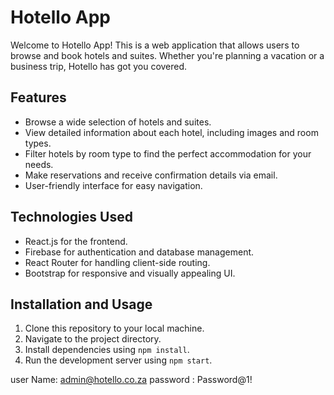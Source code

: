 # Hotello App


Welcome to Hotello App! This is a web application that allows users to browse and book hotels and suites. Whether you're planning a vacation or a business trip, Hotello has got you covered.

## Features

- Browse a wide selection of hotels and suites.
- View detailed information about each hotel, including images and room types.
- Filter hotels by room type to find the perfect accommodation for your needs.
- Make reservations and receive confirmation details via email.
- User-friendly interface for easy navigation.

## Technologies Used

- React.js for the frontend.
- Firebase for authentication and database management.
- React Router for handling client-side routing.
- Bootstrap for responsive and visually appealing UI.



## Installation and Usage

1. Clone this repository to your local machine.
2. Navigate to the project directory.
3. Install dependencies using `npm install`.
4. Run the development server using `npm start`.



user Name: admin@hotello.co.za
password : Password@1!

